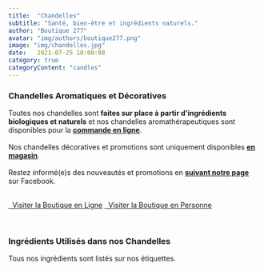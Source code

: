 ```yaml
---
title:  "Chandelles"
subtitle: "Santé, bien-être et ingrédients naturels."
author: "Boutique 277"
avatar: "img/authors/boutique277.png"
image: "img/chandelles.jpg"
date:   2021-07-25 10:00:08
category: true
categoryContent: "candles"
---
```


### Chandelles Aromatiques et Décoratives
Toutes nos chandelles sont <strong>faites sur place à partir d'ingrédients biologiques et naturels</strong> et nos chandelles aromathérapeutiques sont disponibles pour la <strong><a href="http://enligne.boutique277.com"><i class="fa fa-shopping-cart fa-1x"></i> <u>commande en ligne</u></a></strong>.
<br /><br />
Nos chandelles décoratives et promotions sont uniquement disponibles <strong><a href="/boutique.html#directions"><i class="fa fa-home fa-1x"></i> <u>en magasin</u></a></strong>.
<br /><br />
Restez informé(e)s des nouveautés et promotions en <strong><a href="https://www.facebook.com/boutique277" target="_blank"><i class="fa fa-facebook-square fa-1x"></i> <u>suivant notre page</u></a></strong> sur Facebook.
<br /><br />
<p class="primary-button">
    <a href="http://enligne.boutique277.com"><i class="fa fa-shopping-cart fa-1x"></i>&nbsp;&nbsp;Visiter la Boutique en Ligne</a>
    <a href="/boutique.html#directions"><i class="fa fa-home fa-1x"></i>&nbsp;&nbsp;Visiter la Boutique en Personne</a>
</p>
<br />

### Ingrédients Utilisés dans nos Chandelles
Tous nos ingrédients sont listés sur nos étiquettes.